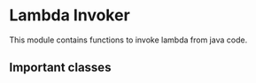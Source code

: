 # Lambda Invoker
This module contains functions to invoke lambda from java code.

## Important classes
